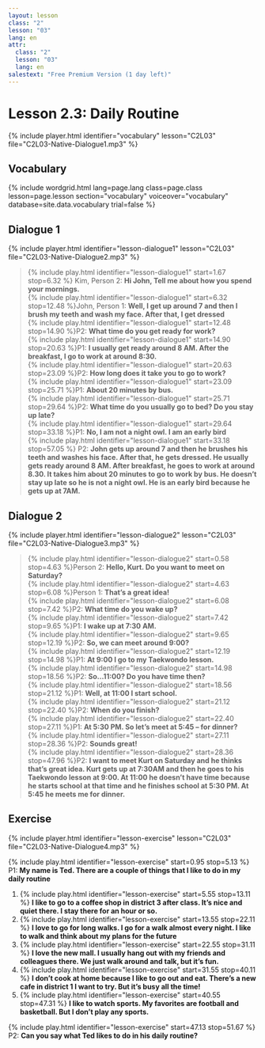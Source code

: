 ```yaml
---
layout: lesson
class: "2"
lesson: "03"
lang: en
attr:
  class: "2"
  lesson: "03"
  lang: en
salestext: "Free Premium Version (1 day left)"
---
```



# Lesson 2.3: Daily Routine 
{% include player.html identifier="vocabulary" lesson="C2L03" file="C2L03-Native-Dialogue1.mp3" %}


## Vocabulary

{% include wordgrid.html lang=page.lang
		class=page.class 
		lesson=page.lesson 
		section="vocabulary"
		voiceover="vocabulary"
		database=site.data.vocabulary 
		trial=false %}



## Dialogue 1
{% include player.html identifier="lesson-dialogue1" lesson="C2L03" file="C2L03-Native-Dialogue2.mp3" %}

> {% include play.html identifier="lesson-dialogue1" start=1.67 stop=6.32 %} Kim, Person 2: __Hi John, Tell me about how you spend your mornings.__   
>  {% include play.html identifier="lesson-dialogue1" start=6.32 stop=12.48 %}John, Person 1: __Well, I get up around 7 and then I brush my teeth and wash my face. After that, I get dressed__   
>  {% include play.html identifier="lesson-dialogue1" start=12.48 stop=14.90 %}P2: __What time do you get ready for work?__   
>  {% include play.html identifier="lesson-dialogue1" start=14.90 stop=20.63 %}P1: __I usually get ready around 8 AM. After the breakfast, I go to work at around 8:30.__   
>  {% include play.html identifier="lesson-dialogue1" start=20.63 stop=23.09 %}P2: __How long does it take you to go to work?__   
>  {% include play.html identifier="lesson-dialogue1" start=23.09 stop=25.71 %}P1: __About 20 minutes by bus.__   
>  {% include play.html identifier="lesson-dialogue1" start=25.71 stop=29.64 %}P2: __What time do you usually go to bed? Do you stay up late?__   
>  {% include play.html identifier="lesson-dialogue1" start=29.64 stop=33.18 %}P1: __No, I am not a night owl. I am an early bird__   
>  {% include play.html identifier="lesson-dialogue1" start=33.18 stop=57.05 %} P2: __John gets up around 7 and then he brushes his teeth and washes his face. After that, he gets dressed. He usually gets ready around 8 AM. After breakfast, he goes to work at around 8.30. It takes him about 20 minutes to go to work by bus. He doesn’t stay up late so he is not a night owl. He is an early bird because he gets up at 7AM.__   
 
## Dialogue 2

{% include player.html identifier="lesson-dialogue2" lesson="C2L03" file="C2L03-Native-Dialogue3.mp3" %}


> {% include play.html identifier="lesson-dialogue2" start=0.58 stop=4.63 %}Person 2: __Hello, Kurt. Do you want to meet on Saturday?__     
> {% include play.html identifier="lesson-dialogue2" start=4.63 stop=6.08 %}Person 1: __That’s a great idea!__   
> {% include play.html identifier="lesson-dialogue2" start=6.08 stop=7.42 %}P2: __What time do you wake up?__   
> {% include play.html identifier="lesson-dialogue2" start=7.42 stop=9.65 %}P1: __I wake up at 7:30 AM.__   
> {% include play.html identifier="lesson-dialogue2" start=9.65 stop=12.19 %}P2: __So, we can meet around 9:00?__     
> {% include play.html identifier="lesson-dialogue2" start=12.19 stop=14.98 %}P1: __At 9:00 I go to my Taekwondo lesson.__   
> {% include play.html identifier="lesson-dialogue2" start=14.98 stop=18.56 %}P2: __So…11:00? Do you have time then?__   
> {% include play.html identifier="lesson-dialogue2" start=18.56 stop=21.12 %}P1: __Well, at 11:00 I start school.__   
> {% include play.html identifier="lesson-dialogue2" start=21.12 stop=22.40 %}P2: __When do you finish?__   
> {% include play.html identifier="lesson-dialogue2" start=22.40 stop=27.11 %}P1: __At 5:30 PM. So let’s meet at 5:45 – for dinner?__   
> {% include play.html identifier="lesson-dialogue2" start=27.11 stop=28.36 %}P2: __Sounds great!__    
> {% include play.html identifier="lesson-dialogue2" start=28.36 stop=47.96 %}P2: __I want to meet Kurt on Saturday and he thinks that’s great idea. Kurt gets up at 7:30AM and then he goes to his Taekwondo lesson at 9:00. At 11:00 he doesn’t have time because he starts school at that time and he finishes school at 5:30 PM. At 5:45 he meets me for dinner.__    


## Exercise

{% include player.html identifier="lesson-exercise" lesson="C2L03" file="C2L03-Native-Dialogue4.mp3" %}

{% include play.html identifier="lesson-exercise" start=0.95 stop=5.13 %} P1: __My name is Ted. There are a couple of things that I like to do in my daily routine__    

1. {% include play.html identifier="lesson-exercise" start=5.55 stop=13.11 %} __I like to go to a coffee shop in district 3 after class. It’s nice and quiet there. I stay there for an hour or so.__   
2. {% include play.html identifier="lesson-exercise" start=13.55 stop=22.11 %} __I love to go for long walks. I go for a walk almost every night. I like to walk and think about my plans for the future__    
3. {% include play.html identifier="lesson-exercise" start=22.55 stop=31.11 %} __I love the new mall. I usually hang out with my friends and colleagues there. We just walk around and talk, but it’s fun.__   
4. {% include play.html identifier="lesson-exercise" start=31.55 stop=40.11 %} __I don’t cook at home because I like to go out and eat. There’s a new cafe in district 1 I want to try. But it’s busy all the time!__    
5. {% include play.html identifier="lesson-exercise" start=40.55 stop=47.31 %} __I like to watch sports. My favorites are football and basketball. But I don’t play any sports.__    

{% include play.html identifier="lesson-exercise" start=47.13 stop=51.67 %} P2: __Can you say what Ted likes to do in his daily routine?__    


